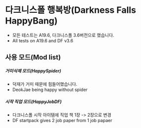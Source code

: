 # 다크니스폴 행복방(Darkness Falls HappyBang)

* 모든 테스트는 A19.6, 다크니스폴 3.6버전으로 했습니다.
* All tests on A19.6 and DF v3.6

## 사용 모드(Mod list)

##### 거미삭제 모드(HappySpider)
 * 덕재가 거미 때문에 힘들어했습니다.
 * DeokJae being happy without spider
##### 시작 직업 모드(HappyJobDF)
 * 다크니스폴 시작 아이템에 직업 책 1장 -> 2장으로 변경
 * DF startpack gives 2 job paper from 1 job papaer
